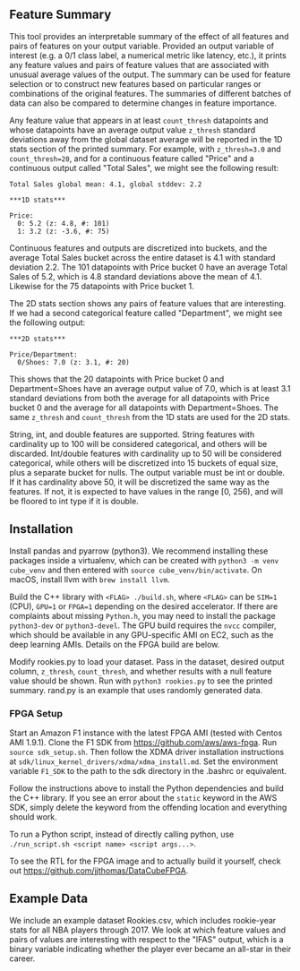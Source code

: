 ## Feature Summary
This tool provides an interpretable summary of the effect of
all features and pairs of features on your output variable. Provided
an output variable of interest (e.g. a 0/1 class label, a numerical metric
like latency, etc.), it prints any feature values and
pairs of feature values that are associated with unusual average values of the output.
The summary can be used for feature selection or to construct new features based on
particular ranges or combinations of the original features. The summaries of different batches
of data can also be compared to determine changes in feature importance.

Any feature value that appears in at least `count_thresh` datapoints and
whose datapoints have an average output value `z_thresh` standard deviations
away from the global dataset average will be reported in the
1D stats section of the printed summary. For example, with
`z_thresh=3.0` and `count_thresh=20`, and for a continuous feature called "Price"
and a continuous output called "Total Sales", we might see the following result:
```
Total Sales global mean: 4.1, global stddev: 2.2

***1D stats***

Price:
  0: 5.2 (z: 4.8, #: 101)
  1: 3.2 (z: -3.6, #: 75)
```
Continuous features and outputs are discretized into buckets, and the average Total Sales
bucket across the entire dataset is 4.1 with standard deviation 2.2. The 101 datapoints with
Price bucket 0 have an average Total Sales of 5.2, which is 4.8 standard deviations
above the mean of 4.1. Likewise for the 75 datapoints with Price bucket 1.

The 2D stats section shows any pairs of feature values that are interesting. If we had a
second categorical feature called "Department", we might see the following output:
```
***2D stats***

Price/Department:
  0/Shoes: 7.0 (z: 3.1, #: 20)
```
This shows that the 20 datapoints with Price bucket 0 and Department=Shoes have an average
output value of 7.0, which is at least 3.1 standard deviations from both the average
for all datapoints with Price bucket 0 and the average for all datapoints with
Department=Shoes. The same `z_thresh` and `count_thresh` from the 1D stats are used for
the 2D stats.

String, int, and double features are supported. String
features with cardinality up to 100 will be considered categorical, and others will be discarded.
Int/double features  with cardinality up to 50 will be considered categorical, while others will
be discretized into 15 buckets of equal size, plus a separate
bucket for nulls. The output variable must be int or double. If it has cardinality
above 50, it will be discretized the same way as the features. If not, it is
expected to have values in the range [0, 256), and will be floored to int type if it
is double.

## Installation
Install pandas and pyarrow (python3). We recommend installing these
packages inside a virtualenv,
which can be created with `python3 -m venv cube_venv` and then entered
with `source cube_venv/bin/activate`. On macOS, install llvm with
`brew install llvm`.

Build the C++ library with
`<FLAG> ./build.sh`, where `<FLAG>` can be `SIM=1` (CPU), `GPU=1` or
`FPGA=1` depending on the desired accelerator. If there are complaints about
missing `Python.h`, you may need to install the package `python3-dev` or
`python3-devel`. The GPU build requires
the `nvcc` compiler, which should be available in any GPU-specific
AMI on EC2, such as the deep learning AMIs. Details on the FPGA build are below.

Modify rookies.py to load your dataset. Pass in the dataset, desired output 
column, `z_thresh`, `count_thresh`, and whether results with a null feature value
should be shown. Run with `python3 rookies.py` to see the printed summary.
rand.py is an example that uses randomly generated data.

### FPGA Setup
Start an Amazon F1 instance with the latest FPGA AMI (tested with
Centos AMI 1.9.1). Clone the F1 SDK from https://github.com/aws/aws-fpga.
Run `source sdk_setup.sh`. Then follow the XDMA driver installation instructions
at `sdk/linux_kernel_drivers/xdma/xdma_install.md`. Set the environment variable
`F1_SDK` to the path to the sdk directory in the .bashrc or equivalent.

Follow the instructions above to install the Python dependencies and
build the C++ library. If you see an error 
about the `static` keyword in the AWS SDK, simply delete the keyword from the
offending location and everything should work.

To run a Python script, instead of directly calling python, use
`./run_script.sh <script name> <script args...>`.

To see the RTL for the FPGA image and to actually build it yourself, check out
https://github.com/jjthomas/DataCubeFPGA.

## Example Data
We include an example dataset Rookies.csv, which includes rookie-year stats for all NBA
players through 2017. We look at which feature values and pairs of values are interesting
with respect to the "IFAS" output, which is a binary variable indicating whether
the player ever became an all-star in their career.
